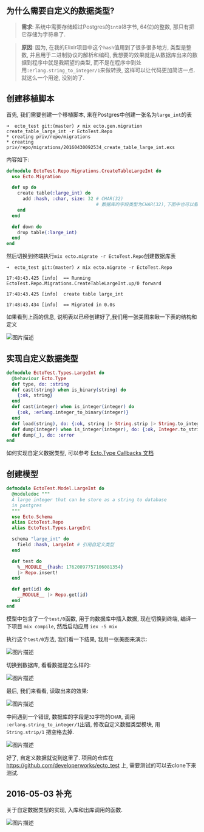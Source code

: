 ## 为什么需要自定义的数据类型?

> **需求**:
> 系统中需要存储超过Postgres的`int8`(8字节, 64位)的整数, 那只有把它存储为字符串了.

> **原因**:
> 因为, 在我的Elixir项目中这个`hash`值用到了很多很多地方, 类型是整数, 并且用于二进制协议的解析和编码, 我想要的效果就是从数据库出来的数据到程序中就是我期望的类型, 而不是在程序中到处用`:erlang.string_to_integer/1`来做转换, 这样可以让代码更加简洁一点. 就这么一个用途, 没别的了.

## 创建移植脚本

首先, 我们需要创建一个移植脚本, 来在Postgres中创建一张名为`large_int`的表

```
➜  ecto_test git:(master) ✗ mix ecto.gen.migration create_table_large_int -r EctoTest.Repo
* creating priv/repo/migrations
* creating priv/repo/migrations/20160430092534_create_table_large_int.exs
```

内容如下:

```elixir
defmodule EctoTest.Repo.Migrations.CreateTableLargeInt do
  use Ecto.Migration

  def up do
    create table(:large_int) do
      add :hash, :char, size: 32 # CHAR(32)
                                 # 数据库的字段类型为CHAR(32),下图中也可以看到
    end
  end

  def down do
    drop table(:large_int)
  end
end
```

然后切换到终端执行`mix ecto.migrate -r EctoTest.Repo`创建数据库表

```
➜  ecto_test git:(master) ✗ mix ecto.migrate -r EctoTest.Repo

17:48:43.425 [info]  == Running EctoTest.Repo.Migrations.CreateTableLargeInt.up/0 forward

17:48:43.425 [info]  create table large_int

17:48:43.434 [info]  == Migrated in 0.0s
```
如果看到上面的信息, 说明表以已经创建好了,我们用一张美图来瞅一下表的结构和定义

![图片描述][1]

## 实现自定义数据类型

```elixir
defmodule EctoTest.Types.LargeInt do
  @behaviour Ecto.Type
  def type, do: :string
  def cast(string) when is_binary(string) do
    {:ok, string}
  end
  def cast(integer) when is_integer(integer) do
    {:ok, :erlang.integer_to_binary(integer)}
  end
  def load(string), do: {:ok, string |> String.strip |> String.to_integer()}
  def dump(integer) when is_integer(integer), do: {:ok, Integer.to_string(integer)}
  def dump(_), do: :error
end
```

如何实现自定义数据类型, 可以参考 [Ecto.Type Callbacks 文档](https://hexdocs.pm/ecto/2.0.0-rc.3/Ecto.Type.html#callbacks)

## 创建模型

```elixir
defmodule EctoTest.Model.LargeInt do
  @moduledoc """
  A large integer that can be store as a string to database
  in postgres
  """
  use Ecto.Schema
  alias EctoTest.Repo
  alias EctoTest.Types.LargeInt

  schema "large_int" do
    field :hash, LargeInt # 引用自定义类型
  end

  def test do
    %__MODULE__{hash: 17620097757106081354}
    |> Repo.insert!
  end

  def get(id) do
    __MODULE__ |> Repo.get(id)
  end
end

```

模型中包含了一个`test/0`函数, 用于向数据库中插入数据, 现在切换到终端, 编译一下项目 `mix compile`, 然后启动应用 `iex -S mix`

执行这个`test/0`方法, 我们看一下结果, 我用一张美图来演示:

![图片描述][2]

切换到数据库, 看看数据是怎么样的:

![图片描述][3]

最后, 我们来看看, 读取出来的效果:

![图片描述][4]

中间遇到一个错误, 数据库的字段是`32`字符的`CHAR`, 调用 `:erlang.string_to_integer/1`出错, 修改自定义数据类型模块, 用 `String.strip/1` 把空格去掉.

![图片描述][5]

好了, 自定义数据就说到这里了. 项目的仓库在 https://github.com/developerworks/ecto_test 上, 需要测试的可以去clone下来测试.

## 2016-05-03 补充

关于自定数据类型的实现, 入库和出库调用的函数.

![图片描述][6]


  [1]: https://segmentfault.com/img/bVviU6
  [2]: https://segmentfault.com/img/bVviVY
  [3]: https://segmentfault.com/img/bVviV4
  [4]: https://segmentfault.com/img/bVviWC
  [5]: https://segmentfault.com/img/bVviWG
  [6]: https://segmentfault.com/img/bVvlRs
